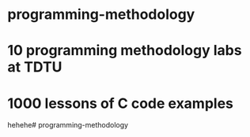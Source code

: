# programming-methodology
# 10 programming methodology labs at TDTU 
# 1000 lessons of C code examples

hehehe# programming-methodology
